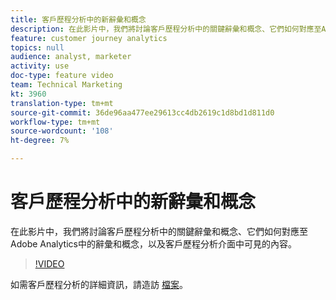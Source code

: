```yaml
---
title: 客戶歷程分析中的新辭彙和概念
description: 在此影片中，我們將討論客戶歷程分析中的關鍵辭彙和概念、它們如何對應至Adobe Analytics中的辭彙和概念，以及客戶歷程分析介面中可見的內容。
feature: customer journey analytics
topics: null
audience: analyst, marketer
activity: use
doc-type: feature video
team: Technical Marketing
kt: 3960
translation-type: tm+mt
source-git-commit: 36de96aa477ee29613cc4db2619c1d8bd1d811d0
workflow-type: tm+mt
source-wordcount: '108'
ht-degree: 7%

---
```



# 客戶歷程分析中的新辭彙和概念

在此影片中，我們將討論客戶歷程分析中的關鍵辭彙和概念、它們如何對應至Adobe Analytics中的辭彙和概念，以及客戶歷程分析介面中可見的內容。

>[!VIDEO](https://video.tv.adobe.com/v/32113/?quality=12)

如需客戶歷程分析的詳細資訊，請造訪 [檔案](https://docs.adobe.com/content/help/zh-Hant/analytics-platform/using/cja-landing.html)。
